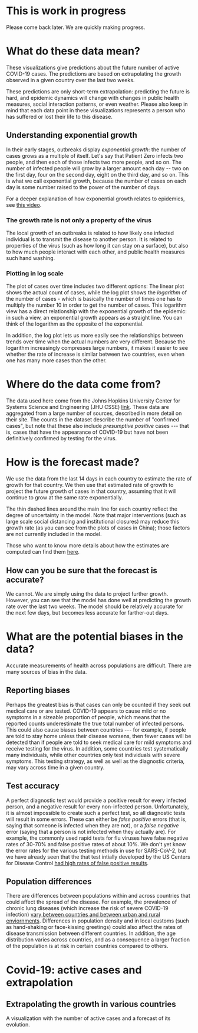 # This is work in progress

Please come back later. We are quickly making progress.

# What do these data mean?

These visualizations give predictions about the future number of active COVID-19 cases. The predictions are based on extrapolating the growth observed in a given country over the last two weeks.

These predictions are only short-term extrapolation: predicting the future is hard, and epidemic dynamics will change with changes in public health measures, social interaction patterns, or even weather.  Please also keep in mind that each data point in these visualizations represents a person who has suffered or lost their life to this disease.

## Understanding exponential growth

In their early stages, outbreaks display *exponential growth*: the number of cases grows as a multiple of itself.  Let's say that Patient Zero infects two people, and then each of those infects two more people, and so on. The number of infected people will grow by a larger amount each day -- two on the first day, four on the second day, eight on the third day, and so on.  This is what we call exponential growth, because the number of cases on each day is some number raised to the power of the number of days. 

For a deeper explanation of how exponential growth relates to epidemics, see [this video](https://www.youtube.com/watch?v=Kas0tIxDvrg).

### The growth rate is not only a property of the virus

The local growth of an outbreaks is related to how likely one infected individual is to transmit the disease to another person. It is related to properties of the virus (such as how long it can stay on a surface), but also to how much people interact with each other, and public health measures such hand washing.

### Plotting in log scale

The plot of cases over time includes two different options: The linear plot shows the actual count of cases, while the log plot shows the *logarithm* of the number of cases - which is basically the number of times one has to multiply the number 10 in order to get the number of cases. This logarithm view has a direct relationship with the exponential growth of the epidemic: in such a view, an exponential growth appears as a straight line. You can think of the logarithm as the opposite of the exponential. 

In addition, the log plot lets us more easily see the relationships between trends over time when the actual numbers are very different.  Because the logarithm increasingly compresses large numbers, it makes it easier to see whether the rate of increase is similar between two countries, even when one has many more cases than the other. 


# Where do the data come from?

The data used here come from the Johns Hopkins University Center for Systems Science and Engineering (JHU CSSE) [link](https://github.com/CSSEGISandData/COVID-19). These data are aggregated from a large number of sources, described in more detail on their site.  The counts in the dataset describe the number of "confirmed cases", but note that these also include *presumptive positive* cases --- that is, cases that have the appearance of COVID-19 but have not been definitively confirmed by testing for the virus.

# How is the forecast made?

We use the data from the last 14 days in each country to estimate the rate of growth for that country.  We then use that estimated rate of growth to project the future growth of cases in that country, assuming that it will continue to grow at the same rate exponentially. 

The thin dashed lines around the main line for each country reflect the degree of uncertainty in the model.   Note that major interventions (such as large scale social distancing and institutional closures) may reduce this growth rate (as you can see from the plots of cases in China); those factors are not currently included in the model.

Those who want to know more details about how the estimates are computed can find them [here](modeling_short.html).


## How can you be sure that the forecast is accurate?

We cannot. We are simply using the data to project further growth. However, you can see that the model has done well at predicting the growth rate over the last two weeks.  The model should be relatively accurate for the next few days, but becomes less accurate for farther-out days.


# What are the potential biases in the data?

Accurate measurements of health across populations are difficult. There are many sources of bias in the data.

## Reporting biases
Perhaps the greatest bias is that cases can only be counted if they seek out medical care or are tested. COVID-19 appears to cause mild or no symptoms in a sizeable proportion of people, which means that the reported counts underestimate the true total number of infected persons.  This could also cause biases between countries --- for example, if people are told to stay home unless their disease worsens, then fewer cases will be detected than if people are told to seek medical care for mild symptoms and receive testing for the virus. In addition, some countries test systematically many individuals, while other countries only test individuals with severe symptoms. This testing strategy, as well as well as the diagnostic criteria, may vary across time in a given country.

## Test accuracy

A perfect diagnostic test would provide a positive result for every infected person, and a negative result for every non-infected person.  Unfortunately, it is almost impossible to create such a perfect test, so all diagnostic tests will result in some errors.  These can either be *false positive* errors (that is, saying that someone is infected when they are not), or a *false negative* error (saying that a person is not infected when they actually are). For example, the commonly used rapid tests for flu viruses have false negative rates of 30-70% and false positive rates of about 10%.  We don't yet know the error rates for the various testing methods in use for SARS-CoV-2, but we have already seen that the that test intially developed by the US Centers for Disease Control [had high rates of false positive results](https://www.propublica.org/article/cdc-coronavirus-covid-19-test).

## Population differences
There are differences between populations within and across countries that could affect the spread of the disease.  For example, the prevalence of chronic lung diseases (which increase the risk of severe COVID-19 infection) [vary between countries and between urban and rural enviornments](https://www.ncbi.nlm.nih.gov/pmc/articles/PMC4693508).  Differences in population density and in local customs (such as hand-shaking or face-kissing greetings) could also affect the rates of disease transmission between different countries. In addition, the age distribution varies across countries, and as a consequence a larger fraction of the population is at risk in certain countries compared to others.

<!-- Below is a "microformat: to give information to facebook, twitter.. -->
<div class="h-feed">
  <h1 class="p-name">Covid-19: active cases and extrapolation</h1>
  <article class="h-entry">
  <h2 class="p-name">Extrapolating the growth in various countries</h2>
  <p class="p-summary">A visualization with the number of active cases and a
	forecast of its evolution.</p>
  </article>
</div>

